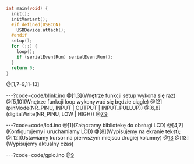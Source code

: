 ```c++
int main(void) {
  init();
  initVariant();
  #if defined(USBCON)
    USBDevice.attach();
  #endif
  setup();
  for (;;) {
    loop();
    if (serialEventRun) serialEventRun();
  }
  return 0;
}
```
@[1,7-9,11-13]




---?code=code/blink.ino
@[1,3](Wnętrze funkcji setup wykona się raz)
@[5,10](Wnętrze funkcji loop wykonywać się będzie ciągle)
@[2](pinMode(NR_PINU, INPUT | OUTPUT | INPUT_PULLUP))
@[6,8](digitalWrite(NR_PINU, LOW | HIGH))
@[7,9](delay(CZAS_W_MS))

---?code=code/lcd.ino
@[1](Załączamy bibliotekę do obsługi LCD)
@[4,7](Konfigurujemy i uruchamiamy LCD)
@[8](Wypisujemy na ekranie tekst);
@[12](Ustawiamy kursor na pierwszym miejscu drugiej kolumny)
@[13]()
@[13](Wypisujemy aktualny czas)

---?code=code/gpio.ino
@[9](`digitalRead(NR_PINU)`)

